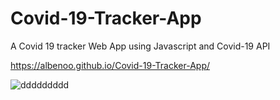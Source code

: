 # Covid-19-Tracker-App

A Covid 19 tracker Web App using Javascript and Covid-19 API

https://albenoo.github.io/Covid-19-Tracker-App/


![ddddddddd](https://user-images.githubusercontent.com/58092596/89739353-3f3f3f00-da80-11ea-9dc2-e2d798e44cd3.png)

